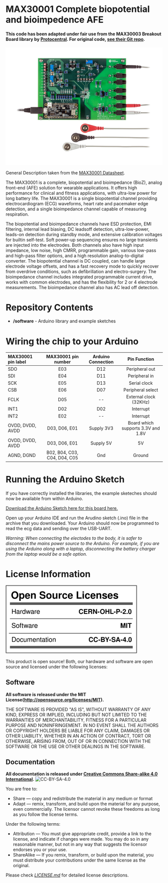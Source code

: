 # MAX30001 Complete biopotential and bioimpedence AFE
#### This code has been adapted under fair use from the MAX30003 Breakout Board library by [Protocentral](https://protocentral.com/). For original code, [see their Git repo](https://github.com/Protocentral/protocentral_max30003).

![MAX30001 Complete biopotential and bioimpedence AFE](assets/max30001developmentkit.png)

General Description taken from the [MAX30001 Datasheet](https://datasheets.maximintegrated.com/en/ds/MAX30001.pdf).

The MAX30001 is a complete, biopotential and bioimpedance (BioZ), analog front-end (AFE) solution for wearable applications. It offers high performance for clinical and fitness applications, with ultra-low power for long battery life. The MAX30001 is a single biopotential channel providing electrocardiogram (ECG) waveforms, heart rate and pacemaker edge detection, and a single bioimpedance channel capable of measuring respiration.

The biopotential and bioimpedance channels have ESD protection, EMI filtering, internal lead biasing, DC leadsoff detection, ultra-low-power, leads-on detection during standby mode, and extensive calibration voltages for builtin self-test. Soft power-up sequencing ensures no large transients are injected into the electrodes. Both channels also have high input impedance, low noise, high CMRR, programmable gain, various low-pass and high-pass filter options, and a high resolution analog-to-digital converter. The biopotential channel is DC coupled, can handle large electrode voltage offsets, and has a fast recovery mode to quickly recover from overdrive conditions, such as defibrillation and electro-surgery. The bioimpedance channel includes integrated programmable current drive, works with common electrodes, and has the flexibility for 2 or 4 electrode measurements. The bioimpedance channel also has AC lead off detection.

# Repository Contents

* **/software** - Arduino library and example sketches

# Wiring the chip to your Arduino

| MAX30001 pin label | MAX30001 pin number | Arduino Connection | Pin Function |
| :---------------- | :---------------: | :---------------: | :---------------: |
| SDO         		 | E03              | D12               |  Peripheral out        |             
| SDI    		     | E04              | D11               |  Peripheral in         |
| SCK      		     | E05              | D13               |  Serial clock     |
| CSB    		     | E06              | D07               |  Peripheral select |
| FCLK     		  	 | D05              | --                |  External clock (32KHz) |
| INT1      		 | D02              | D02               |  Interrupt        |
| INT2       		 | E02              | --                |  Interrupt        |
| OVDD, DVDD, AVDD   | D03, D06, E01    | Supply 3V3        |  Board which supports 3.3V and 1.8V |
| OVDD, DVDD, AVDD   | D03, D06, E01    | Supply 5V         |  5V               |
| AGND, DGND    	 | B02, B04, C03, C04, D04, C05 | Gnd   |  Ground           |


# Running the Arduino Sketch

If you have correctly installed the libraries, the example sketeches should now be available from within Arduino.

[Download the Arduino Sketch here for this board here.](https://github.com/kkasper/max30001/releases/download/v0.1/max30001_arduino.zip)

Open up your Arduino IDE and run the Arudino sketch (.ino) file in the archive that you downloaded. Your Arduino should now be programmed to read the ecg data and sending over the USB-UART.  

*Warning:
When connecting the electodes to the body, it is safer to disconnect the mains power source to the Arduino. For example, if you are using the Arduino along with a laptop, disconnecting the battery charger from the laptop would be a safe option.*


License Information
===================

![License](license_mark.svg)

This product is open source! Both, our hardware and software are open source and licensed under the following licenses:


Software
--------

**All software is released under the MIT License(http://opensource.org/licenses/MIT).**

THE SOFTWARE IS PROVIDED "AS IS", WITHOUT WARRANTY OF ANY KIND, EXPRESS OR IMPLIED, INCLUDING BUT NOT LIMITED TO THE WARRANTIES OF MERCHANTABILITY, FITNESS FOR A PARTICULAR PURPOSE AND NONINFRINGEMENT. IN NO EVENT SHALL THE AUTHORS OR COPYRIGHT HOLDERS BE LIABLE FOR ANY CLAIM, DAMAGES OR OTHER LIABILITY, WHETHER IN AN ACTION OF CONTRACT, TORT OR OTHERWISE, ARISING FROM, OUT OF OR IN CONNECTION WITH THE SOFTWARE OR THE USE OR OTHER DEALINGS IN THE SOFTWARE.

Documentation
-------------
**All documentation is released under [Creative Commons Share-alike 4.0 International](http://creativecommons.org/licenses/by-sa/4.0/).**
![CC-BY-SA-4.0](https://i.creativecommons.org/l/by-sa/4.0/88x31.png)

You are free to:

* Share — copy and redistribute the material in any medium or format
* Adapt — remix, transform, and build upon the material for any purpose, even commercially.
The licensor cannot revoke these freedoms as long as you follow the license terms.

Under the following terms:

* Attribution — You must give appropriate credit, provide a link to the license, and indicate if changes were made. You may do so in any reasonable manner, but not in any way that suggests the licensor endorses you or your use.
* ShareAlike — If you remix, transform, or build upon the material, you must distribute your contributions under the same license as the original.

Please check [*LICENSE.md*](LICENSE.md) for detailed license descriptions.
